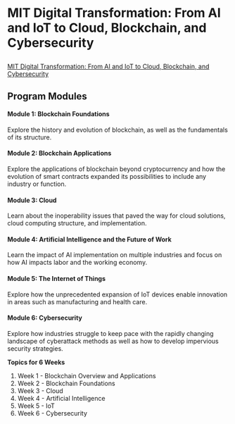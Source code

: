 <!DOCTYPE html>
<html>
   
<h1>
   
   MIT Digital Transformation: From AI and IoT to Cloud, Blockchain, and Cybersecurity
    
</h1>

<a href="https://professionalonline1.mit.edu/digital-transformation?gclid=Cj0KCQiA7oyNBhDiARIsADtGRZZc3duXg2RENT-WFiUgDmPIL8kZEO_D4ukS4pLGuV47mCNEtWkWjtIaAk04EALw_wcB&utm_campaign=B-365D_US_GG_SE_DTRAN_Brand&utm_content=MIT%5EDigital-Transformation&utm_location=9003447&utm_medium=c&utm_source=Google&utm_term=digital+transformation+mit">MIT Digital Transformation: From AI and IoT to Cloud, Blockchain, and Cybersecurity</a>

<h2> Program Modules </h2>
  
  <h4> Module 1: Blockchain Foundations </h4>
<p> Explore the history and evolution of blockchain, as well as the fundamentals of its structure. </p>
  
  
  <h4> Module 2: Blockchain Applications </h4>
<p> Explore the applications of blockchain beyond cryptocurrency and how the evolution of smart contracts expanded its possibilities to include any industry or function. </p>  
  
  
  <h4> Module 3: Cloud </h4>
<p> Learn about the inoperability issues that paved the way for cloud solutions, cloud computing structure, and implementation. </p>  

  
  <h4> Module 4: Artificial Intelligence and the Future of Work </h4>
<p> Learn the impact of AI implementation on multiple industries and focus on how AI impacts labor and the working economy. </p>


  <h4> Module 5: The Internet of Things </h4>
<p> Explore how the unprecedented expansion of IoT devices enable innovation in areas such as manufacturing and health care. </p>


  <h4> Module 6: Cybersecurity </h4>
<p> Explore how industries struggle to keep pace with the rapidly changing landscape of cyberattack methods as well as how to develop impervious security strategies. </p>



<B> Topics for 6 Weeks </B>

<ol>
  <li> Week 1 - Blockchain Overview and Applications</li>
  <li> Week 2 - Blockchain Foundations</li>
  <li> Week 3 - Cloud</li>
  <li> Week 4 - Artificial Intelligence</li>
  <li> Week 5 - IoT</li>
  <li> Week 6 - Cybersecurity</li>  
</ol>
  
</html>  
